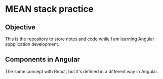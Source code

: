 # MEAN stack practice

## Objective
This is the repository to store notes and code while I am learning Angular appplication development.

## Components in Angular
The same concept with React, but it's defined in a different way in Angular.